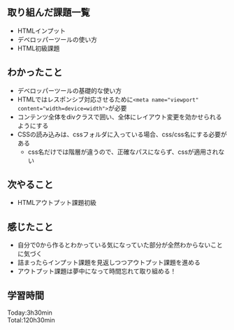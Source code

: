 ## 取り組んだ課題一覧
- HTMLインプット
- デベロッパーツールの使い方
- HTML初級課題
## わかったこと
- デベロッパーツールの基礎的な使い方
- HTMLではレスポンシブ対応させるために`<meta name="viewport" content="width=device=width">`が必要
- コンテンツ全体をdivクラスで囲い、全体にレイアウト変更を効かせられるようにする
- CSSの読み込みは、cssフォルダに入っている場合、css/css名にする必要がある
  - css名だけでは階層が違うので、正確なパスにならず、cssが適用されない 
## 次やること
- HTMLアウトプット課題初級
## 感じたこと
- 自分で0から作るとわかっている気になっていた部分が全然わからないことに気づく
- 詰まったらインプット課題を見返しつつアウトプット課題を進める
- アウトプット課題は夢中になって時間忘れて取り組める！
## 学習時間
Today:3h30min  
Total:120h30min  
